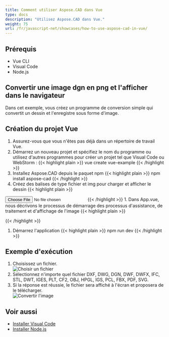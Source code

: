 ```yaml
---
title: Comment utiliser Aspose.CAD dans Vue
type: docs
description: "Utilisez Aspose.CAD dans Vue."
weight: 75
url: /fr/javascript-net/showcases/how-to-use-aspose-cad-in-vue/
---
```


## Prérequis
- Vue CLI
- Visual Code
- Node.js

## Convertir une image dgn en png et l'afficher dans le navigateur

Dans cet exemple, vous créez un programme de conversion simple qui convertit un dessin et l'enregistre sous forme d'image.

## Création du projet Vue

1. Assurez-vous que vous n'êtes pas déjà dans un répertoire de travail Vue.
1. Démarrez un nouveau projet et spécifiez le nom du programme ou utilisez d'autres programmes pour créer un projet tel que Visual Code ou WebStorm :
{{< highlight plain >}}
vue create vue-example
{{< /highlight >}}
1. Installez Aspose.CAD depuis le paquet npm
{{< highlight plain >}}
npm install aspose-cad
{{< /highlight >}}
1. Créez des balises de type fichier et img pour charger et afficher le dessin
{{< highlight plain >}}
<input id="file" type="file">
<img id="image" />
{{< /highlight >}}
1. Dans App.vue, nous décrivons le processus de démarrage des processus d'assistance, de traitement et d'affichage de l'image
{{< highlight plain >}}
<script>
import {Drawing, PngOptions} from "aspose-cad";

export default{
  beforeCreate: function () {
    // besoin de démarrer le processus d'assemblage
    let recaptchaScript = document.createElement('script')
    recaptchaScript.setAttribute('src', '/node_modules/aspose-cad/dotnet.js')
    document.head.appendChild(recaptchaScript)

    let dotnet;
  },
  mounted() {
    window.addEventListener('load', this.onWindowLoad)
  },
  methods: {
    async onWindowLoad() {
      
      console.log("chargement de WASM...");
      await dotnet.boot();
      console.log("WASM chargé");

      document.querySelector('input').addEventListener('change', function() {
            const reader = new FileReader();
            reader.onload = function() {

              let arrayBuffer = this.result;
              let array = new Uint8Array(arrayBuffer);

              // CHARGER
              let file = Image.load(array);
              console.log(file);

              // ENREGISTRER
              let exportedFilePromise = Image.save(array, new PngOptions());
              exportedFilePromise.then(exportedFile => {
                console.log(exportedFile);

                let urlCreator = window.URL || window.webkitURL;
                let blob = new Blob([exportedFile], { type: 'application/octet-stream' });
                let imageUrl = urlCreator.createObjectURL(blob);
                document.querySelector("#image").src = imageUrl;
              });
            }

            reader.readAsArrayBuffer(this.files[0]);
          },
          false);
    },
  },
}
</script>

<template>
  <header>
    <img alt="Logo Vue" class="logo" src="./assets/logo.svg" width="125" height="125" />
    <p>Exemple aspose.cad pour Vue.</p>
  </header>

  <main>
    <input id="file" type="file">
    <br/>
    <img id="image" />
  </main>
</template>

<style scoped>
header {
  line-height: 1.5;
}
main{
  text-align: center;
}

.logo {
  display: block;
  margin: 0 auto 2rem;
}

@media (min-width: 1024px) {
  header {
    display: flex;
    place-items: center;
    padding-right: calc(var(--section-gap) / 2);
  }


  header .wrapper {
    display: flex;
    place-items: flex-start;
    flex-wrap: wrap;
  }
}
</style>
{{< /highlight >}}
1. Démarrez l'application
{{< highlight plain >}}
npm run dev
{{< /highlight >}}

## Exemple d'exécution

1. Choisissez un fichier.<br>
![Choisir un fichier](/cad/_assets/javascript-net/vue/choose-file.png)<br>
1. Sélectionnez n'importe quel fichier DXF, DWG, DGN, DWF, DWFX, IFC, STL, DWT, IGES, PLT, CF2, OBJ, HPGL, IGS, PCL, FBX, PDF, SVG.
1. Si la réponse est réussie, le fichier sera affiché à l'écran et proposera de le télécharger.<br>
![Convertir l'image](/cad/_assets/javascript-net/vue/convert-image.png)<br>

## Voir aussi

- [Installer Visual Code](https://code.visualstudio.com/)
- [Installer Node.js](https://nodejs.org/en/)
